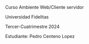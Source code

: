 Curso Ambiente Web/Cliente servidor 

Universidad Fidelitas

Tercer-Cuatrimestre 2024

Estudiante: Pedro Centeno Lopez 
